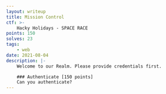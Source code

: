 ```yaml
---
layout: writeup
title: Mission Control
ctf: >-
    Hacky Holidays - SPACE RACE
points: 150
solves: 23
tags: 
    - web
date: 2021-08-04
description: |-
    Welcome to our Realm. Please provide credentials first.

    ### Authenticate [150 points]
    Can you authenticate?
---
```

